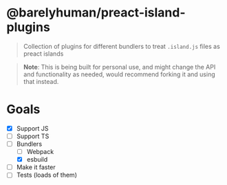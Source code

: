 # @barelyhuman/preact-island-plugins

> Collection of plugins for different bundlers to treat `.island.js` files as
> preact islands

> **Note**: This is being built for personal use, and might change the API and
> functionality as needed, would recommend forking it and using that instead.

# Goals

- [x] Support JS
- [ ] Support TS
- [ ] Bundlers
  - [ ] Webpack
  - [x] esbuild
- [ ] Make it faster
- [ ] Tests (loads of them)
